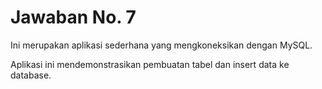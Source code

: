 # Jawaban No. 7

Ini merupakan aplikasi sederhana yang mengkoneksikan dengan MySQL.

Aplikasi ini mendemonstrasikan pembuatan tabel dan insert data ke database.